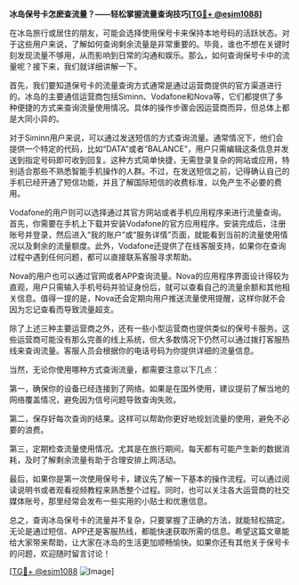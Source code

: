 **冰岛保号卡怎麽查流量？——轻松掌握流量查询技巧[[TG💪+ @esim1088](https://t.me/s/esim1088)]**

在冰岛旅行或居住的朋友，可能会选择使用保号卡来保持本地号码的活跃状态。对于这些用户来说，了解如何查询剩余流量是非常重要的。毕竟，谁也不想在关键时刻发现流量不够用，从而影响到日常的沟通和娱乐。那么，如何查询保号卡中的流量呢？接下来，我们就详细讲解一下。

首先，我们要知道保号卡的流量查询方式通常是通过运营商提供的官方渠道进行的。冰岛的主要通信运营商包括Siminn、Vodafone和Nova等，它们都提供了多种便捷的方式来查询流量使用情况。具体的操作步骤会因运营商而异，但总体上都是大同小异的。

对于Siminn用户来说，可以通过发送短信的方式查询流量。通常情况下，他们会提供一个特定的代码，比如“DATA”或者“BALANCE”，用户只需编辑这条信息并发送到指定号码即可收到回复。这种方式简单快捷，无需登录复杂的网站或应用，特别适合那些不熟悉智能手机操作的人群。不过，在发送短信之前，记得确认自己的手机已经开通了短信功能，并且了解国际短信的收费标准，以免产生不必要的费用。

Vodafone的用户则可以选择通过其官方网站或者手机应用程序来进行流量查询。首先，你需要在手机上下载并安装Vodafone的官方应用程序。安装完成后，注册账号并登录，然后进入“我的账户”或“服务详情”页面，就能看到当前的流量使用情况以及剩余的流量额度。此外，Vodafone还提供了在线客服支持，如果你在查询过程中遇到任何问题，都可以直接联系客服寻求帮助。

Nova的用户也可以通过官网或者APP查询流量。Nova的应用程序界面设计得较为直观，用户只需输入手机号码并验证身份后，就可以查看自己的流量余额和其他相关信息。值得一提的是，Nova还会定期向用户推送流量使用提醒，这样你就不会因为忘记查看而导致流量超支。

除了上述三种主要运营商之外，还有一些小型运营商也提供类似的保号卡服务。这些运营商可能没有那么完善的线上系统，但大多数情况下仍然可以通过拨打客服热线来查询流量。客服人员会根据你的电话号码为你提供详细的流量信息。

当然，无论你使用哪种方式查询流量，都需要注意以下几点：

第一，确保你的设备已经连接到了网络。如果是在国外使用，建议提前了解当地的网络覆盖情况，避免因为信号问题导致查询失败。

第二，保存好每次查询的结果。这样可以帮助你更好地规划流量的使用，避免不必要的浪费。

第三，定期检查流量使用情况。尤其是在旅行期间，每天都有可能产生新的数据消耗，及时了解剩余流量有助于合理安排上网活动。

最后，如果你是第一次使用保号卡，建议先了解一下基本的操作流程。可以通过阅读说明书或者观看视频教程来熟悉整个过程。同时，也可以关注各大运营商的社交媒体账号，那里经常会发布一些实用的小贴士和优惠信息。

总之，查询冰岛保号卡的流量并不复杂，只要掌握了正确的方法，就能轻松搞定。无论是通过短信、APP还是客服热线，都能快速获取所需的信息。希望这篇文章能给大家带来帮助，让大家在冰岛的生活更加顺畅愉快。如果你还有其他关于保号卡的问题，欢迎随时留言讨论！

[[TG💪+ @esim1088](https://t.me/s/esim1088) ![Image](https://i.postimg.cc/4NQfJmqS/Snipaste-2025-05-13-00-14-12.png)]